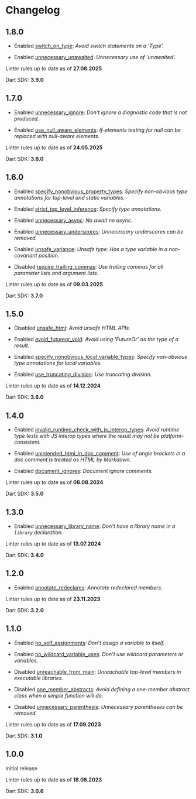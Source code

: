 # Changelog

## 1.8.0

- Enabled [switch_on_type](https://dart.dev/tools/linter-rules/switch_on_type):
  _Avoid switch statements on a 'Type'._

- Enabled [unnecessary_unawaited](https://dart.dev/tools/linter-rules/unnecessary_unawaited):
  _Unnecessary use of 'unawaited'._

Linter rules up to date as of **27.08.2025**

Dart SDK: **3.9.0**

## 1.7.0

- Enabled [unnecessary_ignore](https://dart.dev/tools/linter-rules/unnecessary_ignore):
  _Don't ignore a diagnostic code that is not produced._

- Enabled [use_null_aware_elements](https://dart.dev/tools/linter-rules/use_null_aware_elements):
  _If-elements testing for null can be replaced with null-aware elements._

Linter rules up to date as of **24.05.2025**

Dart SDK: **3.8.0**

## 1.6.0

- Enabled [specify_nonobvious_property_types](https://dart.dev/tools/linter-rules/specify_nonobvious_property_types):
  _Specify non-obvious type annotations for top-level and static variables._

- Enabled [strict_top_level_inference](https://dart.dev/tools/linter-rules/strict_top_level_inference):
  _Specify type annotations._

- Enabled [unnecessary_async](https://dart.dev/tools/linter-rules/unnecessary_async):
  _No await no async._

- Enabled [unnecessary_underscores](https://dart.dev/tools/linter-rules/unnecessary_underscores):
  _Unnecessary underscores can be removed._

- Enabled [unsafe_variance](https://dart.dev/tools/linter-rules/unsafe_variance):
  _Unsafe type: Has a type variable in a non-covariant position._

- Disabled [require_trailing_commas](https://dart.dev/tools/linter-rules/require_trailing_commas):
  _Use trailing commas for all parameter lists and argument lists._

Linter rules up to date as of **09.03.2025**

Dart SDK: **3.7.0**

## 1.5.0

- Disabled [unsafe_html](https://dart.dev/tools/linter-rules/unsafe_html):
  _Avoid unsafe HTML APIs._

- Enabled [avoid_futureor_void](https://dart.dev/tools/linter-rules/avoid_futureor_void):
  _Avoid using 'FutureOr' as the type of a result._

- Enabled [specify_nonobvious_local_variable_types](https://dart.dev/tools/linter-rules/specify_nonobvious_local_variable_types):
  _Specify non-obvious type annotations for local variables._

- Enabled [use_truncating_division](https://dart.dev/tools/linter-rules/use_truncating_division):
  _Use truncating division._

Linter rules up to date as of **14.12.2024**

Dart SDK: **3.6.0**

## 1.4.0

- Enabled [invalid_runtime_check_with_js_interop_types](https://dart.dev/tools/linter-rules/invalid_runtime_check_with_js_interop_types):
  _Avoid runtime type tests with JS interop types where the result may not be platform-consistent._

- Enabled [unintended_html_in_doc_comment](https://dart.dev/tools/linter-rules/unintended_html_in_doc_comment):
  _Use of angle brackets in a doc comment is treated as HTML by Markdown._

- Enabled [document_ignores](https://dart.dev/tools/linter-rules/document_ignores):
  _Document ignore comments._

Linter rules up to date as of **08.08.2024**

Dart SDK: **3.5.0**

## 1.3.0

- Enabled [unnecessary_library_name](https://dart.dev/tools/linter-rules/unnecessary_library_name):
  _Don't have a library name in a `library` declaration._

Linter rules up to date as of **13.07.2024**

Dart SDK: **3.4.0**

## 1.2.0

- Enabled [annotate_redeclares](https://dart.dev/tools/linter-rules/annotate_redeclares):
  _Annotate redeclared members._

Linter rules up to date as of **23.11.2023**

Dart SDK: **3.2.0**

## 1.1.0

- Enabled [no_self_assignments](https://dart.dev/tools/linter-rules/no_self_assignments):
  _Don’t assign a variable to itself._

- Enabled [no_wildcard_variable_uses](https://dart.dev/tools/linter-rules/no_wildcard_variable_uses):
  _Don’t use wildcard parameters or variables._

- Disabled [unreachable_from_main](https://dart.dev/tools/linter-rules/unreachable_from_main):
  _Unreachable top-level members in executable libraries._

- Disabled [one_member_abstracts](https://dart.dev/tools/linter-rules/one_member_abstracts):
  _Avoid defining a one-member abstract class when a simple function will do._

- Disabled [unnecessary_parenthesis](https://dart.dev/tools/linter-rules/unnecessary_parenthesis):
  _Unnecessary parentheses can be removed._

Linter rules up to date as of **17.09.2023**

Dart SDK: **3.1.0**

## 1.0.0

Initial release

Linter rules up to date as of **18.08.2023**

Dart SDK: **3.0.6**
